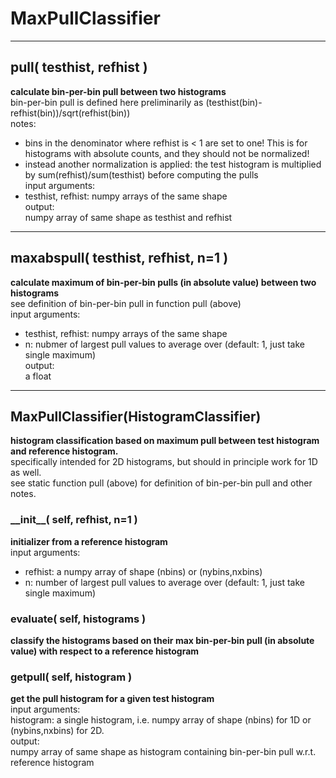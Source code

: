 # MaxPullClassifier  
  
- - -    
## pull( testhist, refhist )  
**calculate bin-per-bin pull between two histograms**  
bin-per-bin pull is defined here preliminarily as (testhist(bin)-refhist(bin))/sqrt(refhist(bin))  
notes:  
- bins in the denominator where refhist is < 1 are set to one! This is for histograms with absolute counts, and they should not be normalized!  
- instead another normalization is applied: the test histogram is multiplied by sum(refhist)/sum(testhist) before computing the pulls  
input arguments:  
- testhist, refhist: numpy arrays of the same shape  
output:  
numpy array of same shape as testhist and refhist  
  
- - -    
## maxabspull( testhist, refhist, n=1 )  
**calculate maximum of bin-per-bin pulls (in absolute value) between two histograms**  
see definition of bin-per-bin pull in function pull (above)  
input arguments:  
- testhist, refhist: numpy arrays of the same shape  
- n: nubmer of largest pull values to average over (default: 1, just take single maximum)  
output:  
a float  
  
- - -    
## MaxPullClassifier(HistogramClassifier)  
**histogram classification based on maximum pull between test histogram and reference histogram.**  
specifically intended for 2D histograms, but should in principle work for 1D as well.  
see static function pull (above) for definition of bin-per-bin pull and other notes.  
  
### \_\_init\_\_( self, refhist, n=1 )  
**initializer from a reference histogram**  
input arguments:  
- refhist: a numpy array of shape (nbins) or (nybins,nxbins)  
- n: number of largest pull values to average over (default: 1, just take single maximum)  
  
### evaluate( self, histograms )  
**classify the histograms based on their max bin-per-bin pull (in absolute value) with respect to a reference histogram**  
  
### getpull( self, histogram )  
**get the pull histogram for a given test histogram**  
input arguments:  
histogram: a single histogram, i.e. numpy array of shape (nbins) for 1D or (nybins,nxbins) for 2D.  
output:  
numpy array of same shape as histogram containing bin-per-bin pull w.r.t. reference histogram  
  
